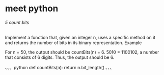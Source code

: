 # meet python
###### 5 count bits
Implement a function that, given an integer n, uses a specific method on it and returns the number of bits in its binary representation.
Example

For n = 50, the output should be
countBits(n) = 6.
5010 = 1100102, a number that consists of 6 digits. Thus, the output should be 6.
 
、、、python
def countBits(n):
    return n.bit_length()
、、、
